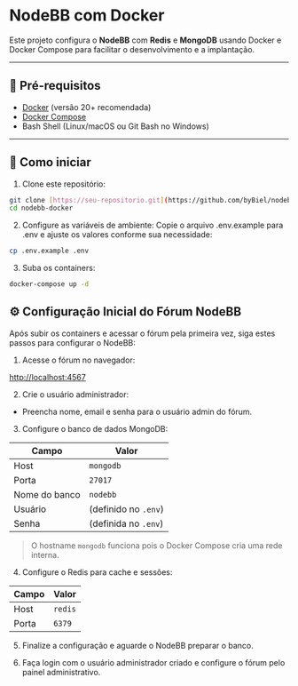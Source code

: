 # NodeBB com Docker

Este projeto configura o **NodeBB** com **Redis** e **MongoDB** usando Docker e Docker Compose para facilitar o desenvolvimento e a implantação.

---

## 🚩 Pré-requisitos

- [Docker](https://docs.docker.com/get-docker/) (versão 20+ recomendada)
- [Docker Compose](https://docs.docker.com/compose/install/)
- Bash Shell (Linux/macOS ou Git Bash no Windows)

---

## 🚀 Como iniciar

1. Clone este repositório:

```bash
git clone [https://seu-repositorio.git](https://github.com/byBiel/nodebb-docker)
cd nodebb-docker 
```
2. Configure as variáveis de ambiente:
Copie o arquivo .env.example para .env e ajuste os valores conforme sua necessidade:

```bash
cp .env.example .env
```

3. Suba os containers:

```bash
docker-compose up -d
```


## ⚙️ Configuração Inicial do Fórum NodeBB

Após subir os containers e acessar o fórum pela primeira vez, siga estes passos para configurar o NodeBB:

1. Acesse o fórum no navegador:


[http://localhost:4567](http://localhost:4567)


2. Crie o usuário administrador:

- Preencha nome, email e senha para o usuário admin do fórum.

3. Configure o banco de dados MongoDB:

| Campo           | Valor            |
|-----------------|------------------|
| Host            | `mongodb`        |
| Porta           | `27017`          |
| Nome do banco   | `nodebb`         |
| Usuário         | (definido no `.env`) |
| Senha           | (definida no `.env`) |

> O hostname `mongodb` funciona pois o Docker Compose cria uma rede interna.

4. Configure o Redis para cache e sessões:

| Campo | Valor       |
|-------|-------------|
| Host  | `redis`     |
| Porta | `6379`      |

5. Finalize a configuração e aguarde o NodeBB preparar o banco.

6. Faça login com o usuário administrador criado e configure o fórum pelo painel administrativo.

